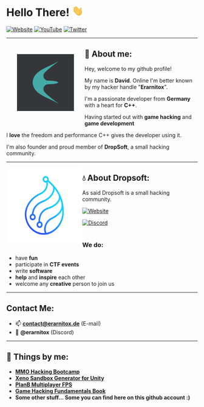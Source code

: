 # **Hello There!** <img src="https://raw.githubusercontent.com/ABSphreak/ABSphreak/master/gifs/Hi.gif" width="30px">

[![Website](https://img.shields.io/website?label=erarnitox.de&style=for-the-badge&url=https%3A%2F%2Ferarnitox.de)](https://www.erarnitox.de)
[![YouTube](https://img.shields.io/badge/YouTube-Erarnitox-red?style=for-the-badge&logo=youtube)](https://www.youtube.com/channel/UCLoOPxAcvIbIGd9eWmNRtPg)
[![Twitter](https://img.shields.io/badge/Twitter-@erarnitox-blue?style=for-the-badge&logo=twitter)](https://twitter.com/Erarnitox)

---

<img alt="Erarniox" src="erarnitox.png" align="left" style="padding:2em" width="150px"/>

##  **👱 About me:**
  Hey, welcome to my github profile!

  My name is **David**. Online I'm better known by my hacker handle "**Erarnitox**".

  I'm a passionate developer from **Germany** with a heart for **C++**.

  Having started out with **game hacking** and **game development**

  I __love__ the freedom and performance C++ gives the developer using it.

  I'm also founder and proud member of **DropSoft**, a small
  hacking community.

---

<img alt="Icon" src="Icon-Transperent-PNG.png" align="left" height="200px"/>

## **💧 About Dropsoft:**
As said Dropsoft is a small hacking community.

[![Website](https://img.shields.io/website?label=dropsoft.org&style=for-the-badge&url=https://dropsoft.org)](https://www.dropsoft.org)

[![Discord](https://dcbadge.vercel.app/api/server/T3YvMPkZEd)](https://discord.dropsoft.org)
<br><br>
### **We do:**
- have **fun**
- participate in **CTF events**
- write **software**
- **help** and **inspire** each other
- welcome any **creative** person to join us

---

## **Contact Me:**
- 📫 **contact@erarnitox.de** (E-mail)
- 💬 **@erarnitox** (Discord)

---

## **🥇 Things by me:**
- [**MMO Hacking Bootcamp**](https://guidedhacking.com/threads/how-to-make-an-mmo-bot-mmorpg-bot-automation.15173/)
- [**Xeno Sandbox Generator for Unity**](https://assetstore.unity.com/packages/tools/terrain/xenosandboxgenerator-132459)
- [**PlanB Multiplayer FPS**](https://erarnitox.itch.io/planb)
- [**Game Hacking Fundamentals Book**](https://guidedhacking.com/threads/game-hacking-fundamentals-the-game-hacking-book.16550/)
- **Some other stuff... Some you can find here on this github account :)**
